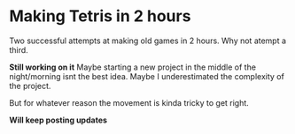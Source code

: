 # Making Tetris in 2 hours
 
Two successful attempts at making old games in 2 hours. Why not atempt a third.

<b>Still working on it</b>
Maybe starting a new project in the middle of the night/morning isnt the best idea. 
Maybe I underestimated the complexity of the project.

But for whatever reason the movement is kinda tricky to get right. 

<b>Will keep posting updates</b>
